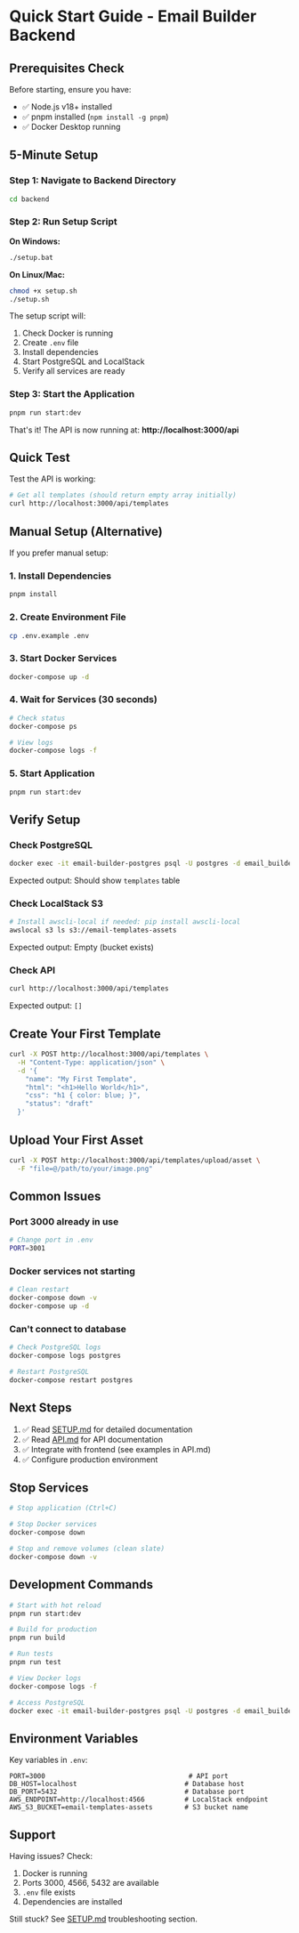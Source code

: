 # Quick Start Guide - Email Builder Backend

## Prerequisites Check

Before starting, ensure you have:
- ✅ Node.js v18+ installed
- ✅ pnpm installed (`npm install -g pnpm`)
- ✅ Docker Desktop running

## 5-Minute Setup

### Step 1: Navigate to Backend Directory
```bash
cd backend
```

### Step 2: Run Setup Script

**On Windows:**
```bash
./setup.bat
```

**On Linux/Mac:**
```bash
chmod +x setup.sh
./setup.sh
```

The setup script will:
1. Check Docker is running
2. Create `.env` file
3. Install dependencies
4. Start PostgreSQL and LocalStack
5. Verify all services are ready

### Step 3: Start the Application
```bash
pnpm run start:dev
```

That's it! The API is now running at: **http://localhost:3000/api**

## Quick Test

Test the API is working:

```bash
# Get all templates (should return empty array initially)
curl http://localhost:3000/api/templates
```

## Manual Setup (Alternative)

If you prefer manual setup:

### 1. Install Dependencies
```bash
pnpm install
```

### 2. Create Environment File
```bash
cp .env.example .env
```

### 3. Start Docker Services
```bash
docker-compose up -d
```

### 4. Wait for Services (30 seconds)
```bash
# Check status
docker-compose ps

# View logs
docker-compose logs -f
```

### 5. Start Application
```bash
pnpm run start:dev
```

## Verify Setup

### Check PostgreSQL
```bash
docker exec -it email-builder-postgres psql -U postgres -d email_builder -c "\dt"
```

Expected output: Should show `templates` table

### Check LocalStack S3
```bash
# Install awscli-local if needed: pip install awscli-local
awslocal s3 ls s3://email-templates-assets
```

Expected output: Empty (bucket exists)

### Check API
```bash
curl http://localhost:3000/api/templates
```

Expected output: `[]`

## Create Your First Template

```bash
curl -X POST http://localhost:3000/api/templates \
  -H "Content-Type: application/json" \
  -d '{
    "name": "My First Template",
    "html": "<h1>Hello World</h1>",
    "css": "h1 { color: blue; }",
    "status": "draft"
  }'
```

## Upload Your First Asset

```bash
curl -X POST http://localhost:3000/api/templates/upload/asset \
  -F "file=@/path/to/your/image.png"
```

## Common Issues

### Port 3000 already in use
```bash
# Change port in .env
PORT=3001
```

### Docker services not starting
```bash
# Clean restart
docker-compose down -v
docker-compose up -d
```

### Can't connect to database
```bash
# Check PostgreSQL logs
docker-compose logs postgres

# Restart PostgreSQL
docker-compose restart postgres
```

## Next Steps

1. ✅ Read [SETUP.md](./SETUP.md) for detailed documentation
2. ✅ Read [API.md](./API.md) for API documentation
3. ✅ Integrate with frontend (see examples in API.md)
4. ✅ Configure production environment

## Stop Services

```bash
# Stop application (Ctrl+C)

# Stop Docker services
docker-compose down

# Stop and remove volumes (clean slate)
docker-compose down -v
```

## Development Commands

```bash
# Start with hot reload
pnpm run start:dev

# Build for production
pnpm run build

# Run tests
pnpm run test

# View Docker logs
docker-compose logs -f

# Access PostgreSQL
docker exec -it email-builder-postgres psql -U postgres -d email_builder
```

## Environment Variables

Key variables in `.env`:

```env
PORT=3000                                    # API port
DB_HOST=localhost                           # Database host
DB_PORT=5432                                # Database port
AWS_ENDPOINT=http://localhost:4566          # LocalStack endpoint
AWS_S3_BUCKET=email-templates-assets        # S3 bucket name
```

## Support

Having issues? Check:
1. Docker is running
2. Ports 3000, 4566, 5432 are available
3. `.env` file exists
4. Dependencies are installed

Still stuck? See [SETUP.md](./SETUP.md) troubleshooting section.
